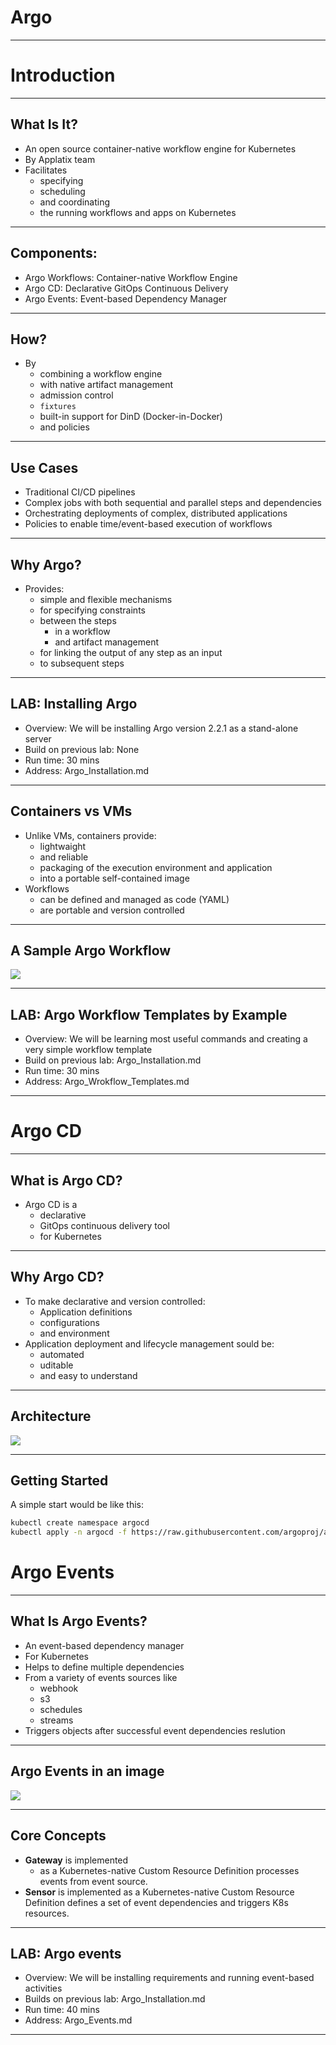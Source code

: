# Argo
---

# Introduction

---

## What Is It?
* An open source container-native workflow engine for Kubernetes
* By Applatix team
* Facilitates
    - specifying
    - scheduling
    - and coordinating
    - the running workflows and apps on Kubernetes

---

## Components:
* Argo Workflows: Container-native Workflow Engine
* Argo CD: Declarative GitOps Continuous Delivery
* Argo Events: Event-based Dependency Manager

---

## How?
* By
    - combining a workflow engine
    - with native artifact management
    - admission control
    - `fixtures`
    - built-in support for DinD (Docker-in-Docker)
    - and policies

---

## Use Cases

* Traditional CI/CD pipelines
* Complex jobs with both sequential and parallel steps and dependencies
* Orchestrating deployments of complex, distributed applications
* Policies to enable time/event-based execution of workflows

---

## Why Argo?
* Provides:
    - simple and flexible mechanisms
    - for specifying constraints 
    - between the steps
        - in a workflow 
        - and artifact management
    - for linking the output of any step as an input
    - to subsequent steps

---

## LAB: Installing Argo
* Overview:
We will be installing Argo version 2.2.1 as a stand-alone server
* Build on previous lab: None
* Run time: 30 mins
* Address: Argo_Installation.md

---


## Containers vs VMs
* Unlike VMs, containers provide:
    - lightwaight
    - and reliable
    - packaging of the execution environment and application
    - into a portable self-contained image
* Workflows
    - can be defined and managed as code (YAML)
    - are portable and version controlled
---

## A Sample Argo Workflow

![](images/workflow.png)

---


## LAB: Argo Workflow Templates by Example
* Overview:
We will be learning most useful commands and creating a very simple workflow template
* Build on previous lab: Argo_Installation.md
* Run time: 30 mins
* Address: Argo_Wrokflow_Templates.md

---

# Argo CD

---

## What is Argo CD?
* Argo CD is a
    - declarative
    - GitOps continuous delivery tool
    - for Kubernetes
---

## Why Argo CD?
* To make declarative and version controlled:
    - Application definitions
    - configurations
    - and environment
* Application deployment and lifecycle management sould be:
    - automated
    - uditable
    - and easy to understand

---

## Architecture
![](images/architecture_CD.png)

---

## Getting Started
A simple start would be like this:

```bash
kubectl create namespace argocd
kubectl apply -n argocd -f https://raw.githubusercontent.com/argoproj/argo-cd/stable/manifests/install.yaml
```
# Argo Events

---

## What Is Argo Events?
* An event-based dependency manager
* For Kubernetes
* Helps to define multiple dependencies
* From a variety of events sources like 
    - webhook
    - s3
    - schedules
    - streams
* Triggers objects after successful event dependencies reslution
---

## Argo Events in an image

![](images/events.png)

---

## Core Concepts
* **Gateway** is implemented
    - as a Kubernetes-native Custom Resource Definition processes events from event source.
* **Sensor** is implemented as a Kubernetes-native Custom Resource Definition defines a set of event dependencies and triggers K8s resources.

---

## LAB: Argo events
* Overview:
We will be installing requirements and running event-based activities
* Builds on previous lab: Argo_Installation.md
* Run time: 40 mins
* Address: Argo_Events.md

---